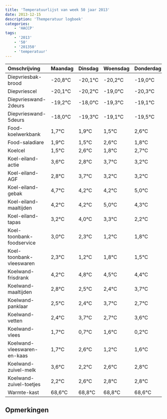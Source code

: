 ```yaml
---
title: 'Temperatuurlijst van week 50 jaar 2013'
date: 2013-12-15
description: 'Themperatuur logboek'
categories:
    - 'HACCP'
tags:
    - '2013'
    - '50'
    - '201350'
    - 'temperatuur'
---
```

|Omschrijving|Maandag|Dinsdag|Woensdag|Donderdag|Vrijdag|Zaterdag|Zondag|
|:---|:---|:---|:---|:---|:---|:---|:---|
|Diepvriesbak-brood|-20,8°C|-20,1°C|-20,2°C|-19,0°C|-20,3°C|-20,1°C|-20,5°C|
|Diepvriescel|-20,1°C|-20,2°C|-19,0°C|-20,3°C|-20,1°C|-20,5°C|-19,4°C|
|Diepvrieswand-2deurs|-19,2°C|-18,0°C|-19,3°C|-19,1°C|-19,5°C|-18,4°C|-19,2°C|
|Diepvrieswand-5deurs|-18,0°C|-19,3°C|-19,1°C|-19,5°C|-18,4°C|-19,2°C|-18,3°C|
|Food-koelwerkbank|1,7°C|1,9°C|1,5°C|2,6°C|1,8°C|2,7°C|2,2°C|
|Food-saladiare|1,9°C|1,5°C|2,6°C|1,8°C|2,7°C|2,2°C|2,2°C|
|Koelcel|1,5°C|2,6°C|1,8°C|2,7°C|2,2°C|2,2°C|3,0°C|
|Koel-eiland-actie|3,6°C|2,8°C|3,7°C|3,2°C|3,2°C|4,0°C|3,3°C|
|Koel-eiland-AGF|2,8°C|3,7°C|3,2°C|3,2°C|4,0°C|3,3°C|2,2°C|
|Koel-eiland-gebak|4,7°C|4,2°C|4,2°C|5,0°C|4,3°C|3,2°C|3,8°C|
|Koel-eiland-maaltijden|4,2°C|4,2°C|5,0°C|4,3°C|3,2°C|3,8°C|3,5°C|
|Koel-eiland-tapas|3,2°C|4,0°C|3,3°C|2,2°C|2,8°C|2,5°C|2,4°C|
|Koel-toonbank-foodservice|3,0°C|2,3°C|1,2°C|1,8°C|1,5°C|1,4°C|2,7°C|
|Koel-toonbank-vleeswaren|2,3°C|1,2°C|1,8°C|1,5°C|1,4°C|2,7°C|1,7°C|
|Koelwand-frisdrank|4,2°C|4,8°C|4,5°C|4,4°C|5,7°C|4,7°C|5,6°C|
|Koelwand-maaltijden|2,8°C|2,5°C|2,4°C|3,7°C|2,7°C|3,6°C|2,2°C|
|Koelwand-panklaar|2,5°C|2,4°C|3,7°C|2,7°C|3,6°C|2,2°C|2,6°C|
|Koelwand-vetten|2,4°C|3,7°C|2,7°C|3,6°C|2,2°C|2,6°C|2,8°C|
|Koelwand-vlees|1,7°C|0,7°C|1,6°C|0,2°C|0,6°C|0,8°C|0,8°C|
|Koelwand-vleeswaren-en-kaas|1,7°C|2,6°C|1,2°C|1,6°C|1,8°C|1,8°C|1,6°C|
|Koelwand-zuivel-melk|3,6°C|2,2°C|2,6°C|2,8°C|2,8°C|2,6°C|2,2°C|
|Koelwand-zuivel-toetjes|2,2°C|2,6°C|2,8°C|2,8°C|2,6°C|2,2°C|3,7°C|
|Warmte-kast|68,6°C|68,8°C|68,8°C|68,6°C|68,2°C|69,7°C|69,6°C|

## Opmerkingen


